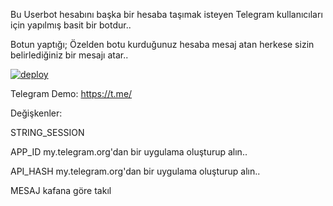 Bu Userbot hesabını başka bir hesaba taşımak isteyen Telegram kullanıcıları için yapılmış basit bir botdur..

Botun yaptığı;
Özelden botu kurduğunuz hesaba mesaj atan herkese sizin belirlediğiniz bir mesajı atar.. 


[![deploy](https://www.herokucdn.com/deploy/button.svg)](https://heroku.com/deploy?template=https://github.com/ali-mmagneto/HesapTasima)


Telegram Demo: https://t.me/

Değişkenler:

STRING_SESSION

APP_ID my.telegram.org'dan bir uygulama oluşturup alın.. 

API_HASH my.telegram.org'dan bir uygulama oluşturup alın.. 

MESAJ kafana göre takıl
